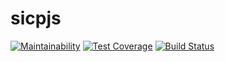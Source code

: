 # sicpjs

[![Maintainability](https://api.codeclimate.com/v1/badges/700f025fd8cc637749c8/maintainability)](https://codeclimate.com/github/deputatov/sicpjs/maintainability)
[![Test Coverage](https://api.codeclimate.com/v1/badges/700f025fd8cc637749c8/test_coverage)](https://codeclimate.com/github/deputatov/sicpjs/test_coverage)
[![Build Status](https://travis-ci.org/deputatov/sicpjs.svg?branch=master)](https://travis-ci.org/deputatov/sicpjs)
